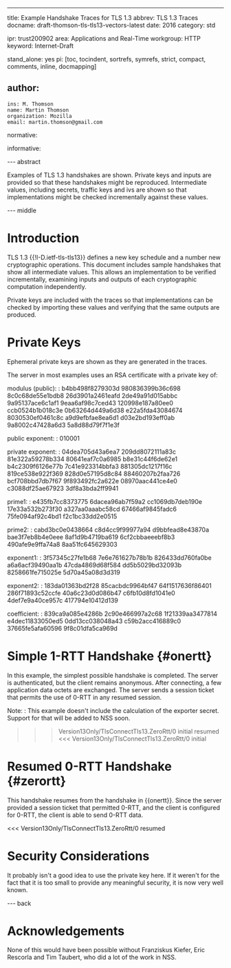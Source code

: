 ---
title: Example Handshake Traces for TLS 1.3
abbrev: TLS 1.3 Traces
docname: draft-thomson-tls-tls13-vectors-latest
date: 2016
category: std

ipr: trust200902
area: Applications and Real-Time
workgroup: HTTP
keyword: Internet-Draft

stand_alone: yes
pi: [toc, tocindent, sortrefs, symrefs, strict, compact, comments, inline, docmapping]

author:
 -
    ins: M. Thomson
    name: Martin Thomson
    organization: Mozilla
    email: martin.thomson@gmail.com

normative:

informative:

--- abstract

Examples of TLS 1.3 handshakes are shown.  Private keys and inputs are
provided so that these handshakes might be reproduced.  Intermediate
values, including secrets, traffic keys and ivs are shown so that
implementations might be checked incrementally against these values.


--- middle

# Introduction

TLS 1.3 {{!I-D.ietf-tls-tls13}} defines a new key schedule and a number new
cryptographic operations.  This document includes sample handshakes that
show all intermediate values.  This allows an implementation to be verified
incrementally, examining inputs and outputs of each cryptographic computation
independently.

Private keys are included with the traces so that implementations can be
checked by importing these values and verifying that the same outputs are
produced.


# Private Keys

Ephemeral private keys are shown as they are generated in the traces.

The server in most examples uses an RSA certificate with a private key of:

modulus (public):
: b4bb498f8279303d 980836399b36c698 8c0c68de55e1bdb8 26d3901a2461eafd
  2de49a91d015abbc 9a95137ace6c1af1 9eaa6af98c7ced43 120998e187a80ee0
  ccb0524b1b018c3e 0b63264d449a6d38 e22a5fda43084674 8030530ef0461c8c
  a9d9efbfae8ea6d1 d03e2bd193eff0ab 9a8002c47428a6d3 5a8d88d79f7f1e3f

public exponent:
: 010001

private exponent:
: 04dea705d43a6ea7 209dd8072111a83c 81e322a59278b334 80641eaf7c0a6985
  b8e31c44f6de62e1 b4c2309f6126e77b 7c41e923314bbfa3 881305dc1217f16c
  819ce538e922f369 828d0e57195d8c84 88460207b2faa726 bcf708bbd7db7f67
  9f893492fc2a622e 08970aac441ce4e0 c3088df25ae67923 3df8a3bda2ff9941

prime1:
: e435fb7cc8373775 6dacea96ab7f59a2 cc1069db7deb190e 17e33a532b273f30
  a327aa0aaabc58cd 67466af9845fadc6 75fe094af92c4bd1 f2c1bc33dd2e0515

prime2:
: cabd3bc0e0438664 c8d4cc9f99977a94 d9bbfead8e43870a bae3f7eb8b4e0eee
  8af1d9b4719ba619 6cf2cbbaeeebf8b3 490afe9e9ffa74a8 8aa51fc645629303

exponent1:
: 3f57345c27fe1b68 7e6e761627b78b1b 826433dd760fa0be a6a6acf39490aa1b
  47cda4869d68f584 dd5b5029bd32093b 8258661fe715025e 5d70a45a08d3d319

exponent2:
: 183da01363bd2f28 85cacbdc9964bf47 64f1517636f86401 286f71893c52ccfe
  40a6c23d0d086b47 c6fb10d8fd1041e0 4def7e9a40ce957c 417794e10412d139

coefficient:
: 839ca9a085e4286b 2c90e466997a2c68 1f21339aa3477814 e4dec11833050ed5
  0dd13cc038048a43 c59b2acc416889c0 37665fe5afa60596 9f8c01dfa5ca969d


# Simple 1-RTT Handshake {#onertt}

In this example, the simplest possible handshake is completed.  The server is
authenticated, but the client remains anonymous.  After connecting, a few
application data octets are exchanged.  The server sends a session ticket that
permits the use of 0-RTT in any resumed session.

Note:
: This example doesn't include the calculation of the exporter secret.  Support
  for that will be added to NSS soon.

>>> Version13Only/TlsConnectTls13.ZeroRtt/0 initial resumed
<<< Version13Only/TlsConnectTls13.ZeroRtt/0 initial


# Resumed 0-RTT Handshake {#zerortt}

This handshake resumes from the handshake in {{onertt}}.  Since the server
provided a session ticket that permitted 0-RTT, and the client is configured for
0-RTT, the client is able to send 0-RTT data.

<<< Version13Only/TlsConnectTls13.ZeroRtt/0 resumed


# Security Considerations

It probably isn't a good idea to use the private key here.  If it weren't for
the fact that it is too small to provide any meaningful security, it is now very
well known.


--- back

# Acknowledgements

None of this would have been possible without Franziskus Kiefer, Eric Rescorla
and Tim Taubert, who did a lot of the work in NSS.
